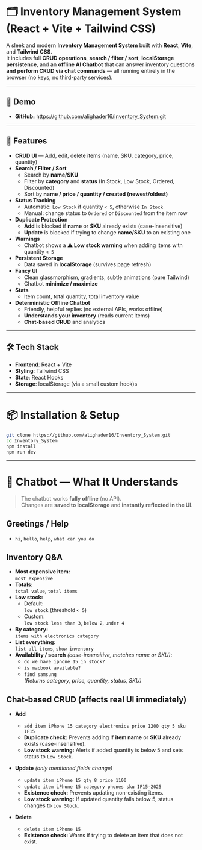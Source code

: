 # 🗂 Inventory Management System (React + Vite + Tailwind CSS)

A sleek and modern **Inventory Management System** built with **React**, **Vite**, and **Tailwind CSS**.  
It includes full **CRUD operations**, **search / filter / sort**, **localStorage persistence**, and an **offline AI Chatbot** that can answer inventory questions **and perform CRUD via chat commands** — all running entirely in the browser (no keys, no third-party services).

---

## 🔗 Demo

- **GitHub:** https://github.com/alighader16/Inventory_System.git

---

## 🚀 Features

- **CRUD UI** — Add, edit, delete items (name, SKU, category, price, quantity)
- **Search / Filter / Sort**
  - Search by **name/SKU**
  - Filter by **category** and **status** (In Stock, Low Stock, Ordered, Discounted)
  - Sort by **name / price / quantity / created (newest/oldest)**
- **Status Tracking**
  - Automatic: `Low Stock` if quantity `< 5`, otherwise `In Stock`
  - Manual: change status to `Ordered` or `Discounted` from the item row
- **Duplicate Protection**
  - **Add** is blocked if **name** or **SKU** already exists (case-insensitive)
  - **Update** is blocked if trying to change **name/SKU** to an existing one
- **Warnings**
  - Chatbot shows a **⚠️ Low stock warning** when adding items with quantity `< 5`
- **Persistent Storage**
  - Data saved in **localStorage** (survives page refresh)
- **Fancy UI**
  - Clean glassmorphism, gradients, subtle animations (pure Tailwind)
  - Chatbot **minimize / maximize**
- **Stats**
  - Item count, total quantity, total inventory value
- **Deterministic Offline Chatbot**
  - Friendly, helpful replies (no external APIs, works offline)
  - **Understands your inventory** (reads current items)
  - **Chat-based CRUD** and analytics

---

## 🛠 Tech Stack

- **Frontend**: React + Vite
- **Styling**: Tailwind CSS
- **State**: React Hooks
- **Storage**: localStorage (via a small custom hook)s

---

# 📦 Installation & Setup

```bash
git clone https://github.com/alighader16/Inventory_System.git
cd Inventory_System
npm install
npm run dev
```

---

# 🤖 Chatbot — What It Understands

> The chatbot works **fully offline** (no API).  
> Changes are **saved to localStorage** and **instantly reflected in the UI**.

## Greetings / Help

- `hi`, `hello`, `help`, `what can you do`

## Inventory Q&A

- **Most expensive item:**  
  `most expensive`
- **Totals:**  
  `total value`, `total items`
- **Low stock:**
  - Default:  
    `low stock` (threshold `< 5`)
  - Custom:  
    `low stock less than 3`, `below 2`, `under 4`
- **By category:**  
  `items with electronics category`
- **List everything:**  
  `list all items`, `show inventory`
- **Availability / search** _(case-insensitive, matches name or SKU)_:
  - `do we have iphone 15 in stock?`
  - `is macbook available?`
  - `find samsung`  
    _(Returns category, price, quantity, status, SKU)_

## Chat-based CRUD (affects real UI immediately)

- **Add**

  - `add item iPhone 15 category electronics price 1200 qty 5 sku IP15`
  - **Duplicate check:** Prevents adding if **item name** or **SKU** already exists (case-insensitive).
  - **Low stock warning:** Alerts if added quantity is below 5 and sets status to `Low Stock`.

- **Update** _(only mentioned fields change)_

  - `update item iPhone 15 qty 8 price 1100`
  - `update item iPhone 15 category phones sku IP15-2025`
  - **Existence check:** Prevents updating non-existing items.
  - **Low stock warning:** If updated quantity falls below 5, status changes to `Low Stock`.

- **Delete**
  - `delete item iPhone 15`
  - **Existence check:** Warns if trying to delete an item that does not exist.
